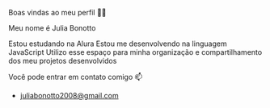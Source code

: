 Boas vindas ao meu perfil 💜💜

Meu nome é Julia Bonotto

Estou estudando na Alura
Estou me desenvolvendo na linguagem JavaScript
Utilizo esse espaço para minha organização e compartilhamento dos meu projetos desenvolvidos

Você pode entrar em contato comigo 📫

- juliabonotto2008@gmail.com



